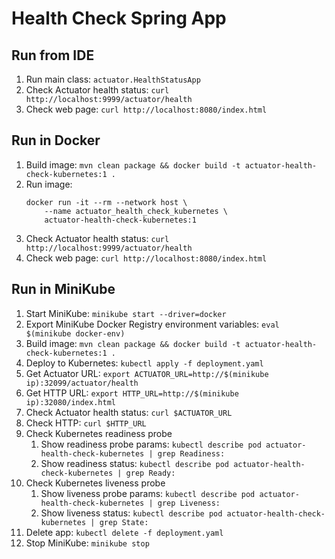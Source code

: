 # Health Check Spring App

## Run from IDE

1. Run main class: `actuator.HealthStatusApp`
1. Check Actuator health status: `curl http://localhost:9999/actuator/health`
1. Check web page: `curl http://localhost:8080/index.html`

## Run in Docker

1. Build image: `mvn clean package && docker build -t actuator-health-check-kubernetes:1 .`
1. Run image:
    ```
    docker run -it --rm --network host \
        --name actuator_health_check_kubernetes \
        actuator-health-check-kubernetes:1
   ```
1. Check Actuator health status: `curl http://localhost:9999/actuator/health`
1. Check web page: `curl http://localhost:8080/index.html`

## Run in MiniKube

1. Start MiniKube: `minikube start --driver=docker`
1. Export MiniKube Docker Registry environment variables: `eval $(minikube docker-env)`
1. Build image: `mvn clean package && docker build -t actuator-health-check-kubernetes:1 .`
1. Deploy to Kubernetes: `kubectl apply -f deployment.yaml`
1. Get Actuator URL: `export ACTUATOR_URL=http://$(minikube ip):32099/actuator/health`
1. Get HTTP URL: `export HTTP_URL=http://$(minikube ip):32080/index.html`
1. Check Actuator health status: `curl $ACTUATOR_URL`
1. Check HTTP: `curl $HTTP_URL`
1. Check Kubernetes readiness probe
    1. Show readiness probe params: `kubectl describe pod actuator-health-check-kubernetes | grep Readiness:`
    1. Show readiness status: `kubectl describe pod actuator-health-check-kubernetes | grep Ready:`
1. Check Kubernetes liveness probe
    1. Show liveness probe params: `kubectl describe pod actuator-health-check-kubernetes | grep Liveness:`
    1. Show liveness status: `kubectl describe pod actuator-health-check-kubernetes | grep State:`
1. Delete app: `kubectl delete -f deployment.yaml`
1. Stop MiniKube: `minikube stop`
